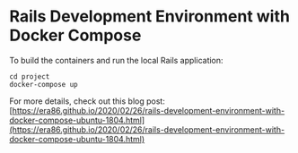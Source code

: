 # Rails Development Environment with Docker Compose

To build the containers and run the local Rails application:
```
cd project
docker-compose up
```

For more details, check out this blog post: [https://era86.github.io/2020/02/26/rails-development-environment-with-docker-compose-ubuntu-1804.html](https://era86.github.io/2020/02/26/rails-development-environment-with-docker-compose-ubuntu-1804.html)
